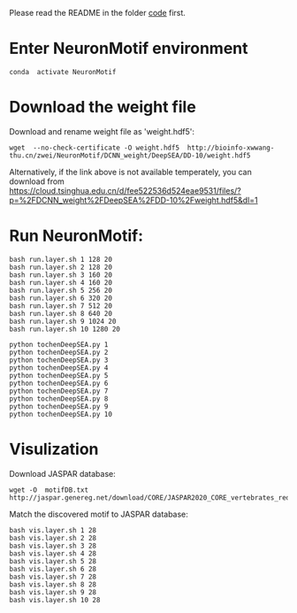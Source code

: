 
Please read the README in the folder [code](https://github.com/wzthu/NeuronMotif/tree/master/nm/code) first.

# Enter NeuronMotif environment

```
conda  activate NeuronMotif
```

# Download the weight file

Download and rename weight file as 'weight.hdf5':

```
wget  --no-check-certificate -O weight.hdf5  http://bioinfo-xwwang-thu.cn/zwei/NeuronMotif/DCNN_weight/DeepSEA/DD-10/weight.hdf5
```

Alternatively, if the link above is not available temperately, you can download from https://cloud.tsinghua.edu.cn/d/fee522536d524eae9531/files/?p=%2FDCNN_weight%2FDeepSEA%2FDD-10%2Fweight.hdf5&dl=1


# Run NeuronMotif:

```
bash run.layer.sh 1 128 20
bash run.layer.sh 2 128 20
bash run.layer.sh 3 160 20
bash run.layer.sh 4 160 20
bash run.layer.sh 5 256 20
bash run.layer.sh 6 320 20
bash run.layer.sh 7 512 20
bash run.layer.sh 8 640 20
bash run.layer.sh 9 1024 20
bash run.layer.sh 10 1280 20
```

```
python tochenDeepSEA.py 1
python tochenDeepSEA.py 2
python tochenDeepSEA.py 3
python tochenDeepSEA.py 4
python tochenDeepSEA.py 5
python tochenDeepSEA.py 6
python tochenDeepSEA.py 7
python tochenDeepSEA.py 8
python tochenDeepSEA.py 9
python tochenDeepSEA.py 10
```

# Visulization

Download JASPAR database:

```
wget -O  motifDB.txt  http://jaspar.genereg.net/download/CORE/JASPAR2020_CORE_vertebrates_redundant_pfms_meme.txt
```

Match the discovered motif to JASPAR database:

```
bash vis.layer.sh 1 28
bash vis.layer.sh 2 28
bash vis.layer.sh 3 28
bash vis.layer.sh 4 28
bash vis.layer.sh 5 28
bash vis.layer.sh 6 28
bash vis.layer.sh 7 28
bash vis.layer.sh 8 28
bash vis.layer.sh 9 28
bash vis.layer.sh 10 28
```



